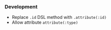 ### Development

* Replace `.id` DSL method with `.attribute(:id)`
* Allow attribute `attribute(:type)`
